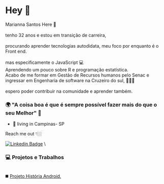 # Hey 👋

Marianna Santos Here 👩\
\
tenho 32 anos e estou em transição de carreira,\
\
procurando aprender tecnologias autodidata, meu foco por enquanto é o Front end.\
\
mas especificamente o JavaScript  💻\
Aprendendo um pouco sobre R e programação estatística.
\
Acabo de me formar em Gestão de Recursos humanos pelo Senac e ingressar em Engenharia de software na Cruzeiro do sul, 👩🏻‍🎓 \
\
espero poder contribuir na comunidade e aprender também.


### 🌍 "A coisa boa é que é sempre possível fazer mais do que o seu Melhor" 🧠

- 📍 living in Campinas- SP


Reach me out 👇🏼

 [![Linkedin Badge](https://img.shields.io/badge/-LinkedIn-blue?style=flat-square&logo=Linkedin&logoColor=white&link=https://www.linkedin.com/in/santos-marianna/)](https://www.linkedin.com/in/santos-marianna/) 
 \
 ### 💻 Projetos e Trabalhos
 \
 ◼️ <a href="https://mariannasantos88.github.io/projeto-android/" target="-blank"> Projeto História Android.

